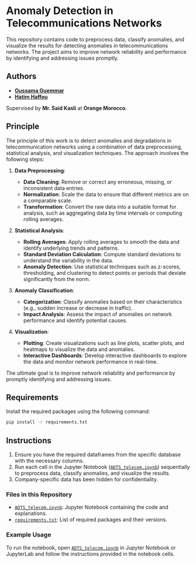 # Anomaly Detection in Telecommunications Networks

This repository contains code to preprocess data, classify anomalies, and visualize the results for detecting anomalies in telecommunications networks. The project aims to improve network reliability and performance by identifying and addressing issues promptly.

## Authors

- [**Oussama Guemmar**](https://github.com/oussamaguemmar)
- [**Hatim Haffou**](https://github.com/hatimexe)

Supervised by **Mr. Said Kasli** at **Orange Morocco**.

## Principle

The principle of this work is to detect anomalies and degradations in telecommunication networks using a combination of data preprocessing, statistical analysis, and visualization techniques. The approach involves the following steps:

1. **Data Preprocessing**:
   - **Data Cleaning**: Remove or correct any erroneous, missing, or inconsistent data entries.
   - **Normalization**: Scale the data to ensure that different metrics are on a comparable scale.
   - **Transformation**: Convert the raw data into a suitable format for analysis, such as aggregating data by time intervals or computing rolling averages.

2. **Statistical Analysis**:
   - **Rolling Averages**: Apply rolling averages to smooth the data and identify underlying trends and patterns.
   - **Standard Deviation Calculation**: Compute standard deviations to understand the variability in the data.
   - **Anomaly Detection**: Use statistical techniques such as z-scores, thresholding, and clustering to detect points or periods that deviate significantly from the norm.

3. **Anomaly Classification**:
   - **Categorization**: Classify anomalies based on their characteristics (e.g., sudden increase or decrease in traffic).
   - **Impact Analysis**: Assess the impact of anomalies on network performance and identify potential causes.

4. **Visualization**:
   - **Plotting**: Create visualizations such as line plots, scatter plots, and heatmaps to visualize the data and anomalies.
   - **Interactive Dashboards**: Develop interactive dashboards to explore the data and monitor network performance in real-time.

The ultimate goal is to improve network reliability and performance by promptly identifying and addressing issues.

## Requirements

Install the required packages using the following command:
```bash
pip install -r requirements.txt
```

## Instructions

1. Ensure you have the required dataframes from the specific database with the necessary columns.
2. Run each cell in the Jupyter Notebook ([`ADTS_telecom.ipynb`](ADTS_telecom.ipynb)) sequentially to preprocess data, classify anomalies, and visualize the results.
3. Company-specific data has been hidden for confidentiality.

### Files in this Repository

- [`ADTS_telecom.ipynb`](ADTS_telecom.ipynb): Jupyter Notebook containing the code and explanations.
- [`requirements.txt`](requirements.txt): List of required packages and their versions.

### Example Usage

To run the notebook, open [`ADTS_telecom.ipynb`](ADTS_telecom.ipynb) in Jupyter Notebook or JupyterLab and follow the instructions provided in the notebook cells.
